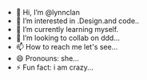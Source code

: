 - 👋 Hi, I’m @lynnclan
- 👀 I’m interested in .Design.and code..
- 🌱 I’m currently learning myself.
- 💞️ I’m looking to collab on ddd...
- 📫 How to reach me let's see...
- 😄 Pronouns: she...
- ⚡ Fun fact: i am crazy...

<!---
lynnclan/lynnclan is a ✨ special ✨ repository because its `README.md` (this file) appears on your GitHub profile.
You can click the Preview link to take a look at your changes.
--->
